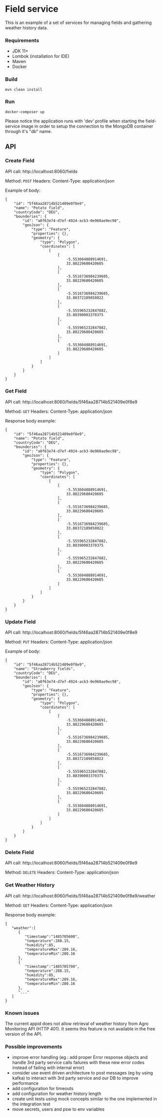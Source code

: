 # Field service

This is an example of a set of services for managing fields and gathering weather history data.

### Requirements
* JDK 11+
* Lombok (installation for IDE)
* Maven
* Docker

### Build
```
mvn clean install
```

### Run

```
docker-composer up
```

Please notice the application runs with 'dev' profile when starting the field-service image in order to setup the connection to the MongoDB container through it's "db" name.

## API

### Create Field

API call:
http://localhost:8060/fields

Method: `POST`
Headers: Content-Type: application/json

Example of body:

```
{
    "id": "5f46aa28714b521409e0f8e9",
    "name": "Potato field",
    "countryCode": "DEU",
    "bounderies": {
        "id": "a0f63e74-d7ef-4924-acb3-0e960ae9ec98",
        "geoJson": {
            "type": "Feature",
            "properties": {},
            "geometry": {
                "type": "Polygon",
                "coordinates": [
                    [
                        [
                            -5.553604888914691,
                            33.88229680420605
                        ],
                        [
                            -5.5516736984239685,
                            33.88229680420605
                        ],
                        [
                            -5.5516736984239685,
                            33.88372189858022
                        ],
                        [
                            -5.555965232847882,
                            33.88390003370375
                        ],
                        [
                            -5.555965232847882,
                            33.88229680420605
                        ],
                        [
                            -5.553604888914691,
                            33.88229680420605
                        ]
                    ]
                ]
            }
        }
    }
}
```

### Get Field

API call:
http://localhost:8060/fields/5f46aa28714b521409e0f8e9

Method: `GET`
Headers: Content-Type: application/json

Response body example:

```
{
    "id": "5f46aa28714b521409e0f8e9",
    "name": "Potato field",
    "countryCode": "DEU",
    "bounderies": {
        "id": "a0f63e74-d7ef-4924-acb3-0e960ae9ec98",
        "geoJson": {
            "type": "Feature",
            "properties": {},
            "geometry": {
                "type": "Polygon",
                "coordinates": [
                    [
                        [
                            -5.553604888914691,
                            33.88229680420605
                        ],
                        [
                            -5.5516736984239685,
                            33.88229680420605
                        ],
                        [
                            -5.5516736984239685,
                            33.88372189858022
                        ],
                        [
                            -5.555965232847882,
                            33.88390003370375
                        ],
                        [
                            -5.555965232847882,
                            33.88229680420605
                        ],
                        [
                            -5.553604888914691,
                            33.88229680420605
                        ]
                    ]
                ]
            }
        }
    }
}
```

### Update Field

API call:
http://localhost:8060/fields/5f46aa28714b521409e0f8e9

Method: `PUT`
Headers: Content-Type: application/json

Example of body:

```
{
    "id": "5f46aa28714b521409e0f8e9",
    "name": "Strawberry fields",
    "countryCode": "DEU",
    "bounderies": {
        "id": "a0f63e74-d7ef-4924-acb3-0e960ae9ec98",
        "geoJson": {
            "type": "Feature",
            "properties": {},
            "geometry": {
                "type": "Polygon",
                "coordinates": [
                    [
                        [
                            -5.553604888914691,
                            33.88229680420605
                        ],
                        [
                            -5.5516736984239685,
                            33.88229680420605
                        ],
                        [
                            -5.5516736984239685,
                            33.88372189858022
                        ],
                        [
                            -5.555965232847882,
                            33.88390003370375
                        ],
                        [
                            -5.555965232847882,
                            33.88229680420605
                        ],
                        [
                            -5.553604888914691,
                            33.88229680420605
                        ]
                    ]
                ]
            }
        }
    }
}
```

### Delete Field

API call:
http://localhost:8060/fields/5f46aa28714b521409e0f8e9

Method: `DELETE`
Headers: Content-Type: application/json

### Get Weather History

API call:
http://localhost:8060/fields/5f46aa28714b521409e0f8e9/weather

Method: `GET`
Headers: Content-Type: application/json

Response body example:

```
{
   "weather":[
      {
         "timestamp":"1485705600",
         "temperature":288.15,
         "humidity":85,
         "temperatureMax":289.16,
         "temperatureMin":280.16
      },
      {
         "timestamp":"1485705700",
         "temperature":288.15,
         "humidity":85,
         "temperatureMax":289.16,
         "temperatureMin":280.16
      },
      "..."
   ]
}
```

### Known issues
The current appid does not allow retrieval of weather history from Agro Monitoring API (HTTP 401). It seems this feature is not available in the free version of the API.

### Possible improvements
* improve error handling (eg.: add proper Error response objects and handle 3rd party service calls failures with these new error codes instead of failing with internal error)
* consider use event driven architecture to post messages (eg by using kafka) to interact with 3rd party service and our DB to improve performance
* add configuration for timeouts
* add configuration for weather history length
* create unit tests using mock concepts similar to the one implemented in the integration test
* move secrets, users and psw to env variables
